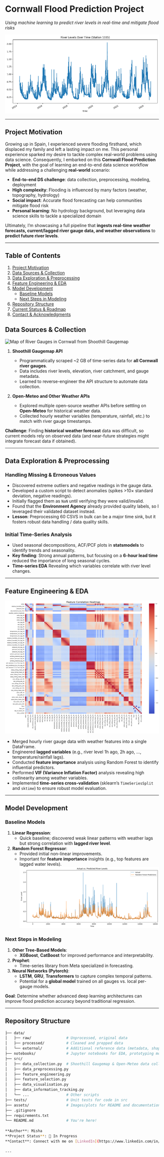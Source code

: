 



# **Cornwall Flood Prediction Project**  
_Using machine learning to predict river levels in real-time and mitigate flood risks_

![River Gauge Station in Cornwall](assets/river_levels_fluctuations_example.png)  


---


## Project Motivation

Growing up in Spain, I experienced severe flooding firsthand, which displaced my family and left a lasting impact on me. This personal experience sparked my desire to tackle complex real-world problems using data science. Consequently, I embarked on this **Cornwall Flood Prediction Project**, with the goal of learning an end-to-end data science workflow while addressing a challenging **real-world** scenario:

- **End-to-end DS challenge**: data collection, preprocessing, modeling, deployment
- **High complexity**: Flooding is influenced by many factors (weather, topography, hydrology)
- **Social impact**: Accurate flood forecasting can help communities mitigate flood risk
- **Personal learning**: No hydrology background, but leveraging data science skills to tackle a specialized domain

Ultimately, I’m showcasing a full pipeline that **ingests real-time weather forecasts, current/lagged river gauge data, and weather observations** to **predict future river levels**. 

---

## Table of Contents
1. [Project Motivation](#project-motivation)  
2. [Data Sources & Collection](#data-sources--collection)  
3. [Data Exploration & Preprocessing](#data-exploration--preprocessing)  
4. [Feature Engineering & EDA](#feature-engineering--eda)  
5. [Model Development](#model-development)  
   - [Baseline Models](#baseline-models)  
   - [Next Steps in Modeling](#next-steps-in-modeling)  
6. [Repository Structure](#repository-structure)  
7. [Current Status & Roadmap](#current-status--roadmap)  
8. [Contact & Acknowledgments](#contact--acknowledgments)  



## Data Sources & Collection

![Map of River Gauges in Cornwall from Shoothill Gaugemap](assets/image-16.png)  


1. **Shoothill Gaugemap API**  
   - Programmatically scraped ~2 GB of time-series data for **all Cornwall river gauges**.  
   - Data includes river levels, elevation, river catchment, and gauge metadata.  
   - Learned to reverse-engineer the API structure to automate data collection.

2. **Open-Meteo and Other Weather APIs**  
   - Explored multiple open-source weather APIs before settling on **Open-Meteo** for historical weather data.  
   - Collected hourly weather variables (temperature, rainfall, etc.) to match with river gauge timestamps.  

**Challenge**: Finding **historical weather forecast** data was difficult, so current models rely on observed data (and near-future strategies might integrate forecast data if obtained).

---

## Data Exploration & Preprocessing

### Handling Missing & Erroneous Values
- Discovered extreme outliers and negative readings in the gauge data.  
- Developed a custom script to detect anomalies (spikes >10× standard deviation, negative readings).  
- Initially flagged them as `NaN` until verifying they were valid/invalid.  
- Found that the **Environment Agency** already provided quality labels, so I leveraged their validated dataset instead.  
- **Lesson**: Preprocessing 60 CSVS in bulk can be a major time sink, but it fosters robust data handling / data quality skills.

### Initial Time-Series Analysis
- Used seasonal decompositions, ACF/PCF plots in **statsmodels** to identify trends and seasonality.  
- **Key finding**: Strong annual patterns, but focusing on a **6-hour lead time** reduced the importance of long seasonal cycles.  
- **Time-series EDA** Revealing which variables correlate with river level changes.

---

## Feature Engineering & EDA

![Feature Correlations Heatmap](assets/image-7.png)  


- Merged hourly river gauge data with weather features into a single DataFrame.  
- Engineered **lagged variables** (e.g., river level 1h ago, 2h ago, …, temperature/rainfall lags).  
- Conducted **feature importance** analysis using Random Forest to identify influential predictors.  
- Performed **VIF (Variance Inflation Factor)** analysis revealing high collinearity among weather variables.  
- Implemented **time-series cross-validation** (sklearn’s `TimeSeriesSplit` and `sktime`) to ensure robust model evaluation.

---

## Model Development

### Baseline Models
1. **Linear Regression**:  
   - Quick baseline; discovered weak linear patterns with weather lags but strong correlation with **lagged river level**.
2. **Random Forest Regressor**:  
   - Provided initial non-linear improvements.  
   - Important for **feature importance** insights (e.g., top features are lagged water levels).
![Feature Correlations Heatmap](assets/image-10.png)  
### Next Steps in Modeling
1. **Other Tree-Based Models**:  
   - **XGBoost**, **CatBoost** for improved performance and interpretability.  
2. **Prophet**:  
   - Time-series library from Meta specialized in forecasting.  
3. **Neural Networks (Pytorch)**:  
   - **LSTM**, **GRU**, **Transformers** to capture complex temporal patterns.  
   - Potential for a **global model** trained on all gauges vs. local per-gauge models.

**Goal**: Determine whether advanced deep learning architectures can improve flood prediction accuracy beyond traditional regression.

---

## Repository Structure

```bash
├── data/                   
│   ├── raw/                # Unprocessed, original data
│   ├── processed/          # Cleaned and prepped data
│   └── external/           # Additional reference data (metadata, shapefiles, etc.)
├── notebooks/              # Jupyter notebooks for EDA, prototyping models
├── src/                    
│   ├── data_collection.py  # Shoothill Gaugemap & Open-Meteo data collection
│   ├── data_preprocessing.py
│   ├── feature_engineering.py
│   ├── feature_selection.py
│   ├── data_visualisation.py
│   ├── data_information_tracking.py
│   └── ...                 # Other scripts
├── tests/                  # Unit tests for code in src
├── assets/                 # Images/plots for README and documentation
├── .gitignore
├── requirements.txt
└── README.md               # You're here!

**Author**: Misha  
**Project Status**: 🚧 In Progress  
**Contact**: Connect with me on [LinkedIn](https://www.linkedin.com/in/misha-freidin/)  

---